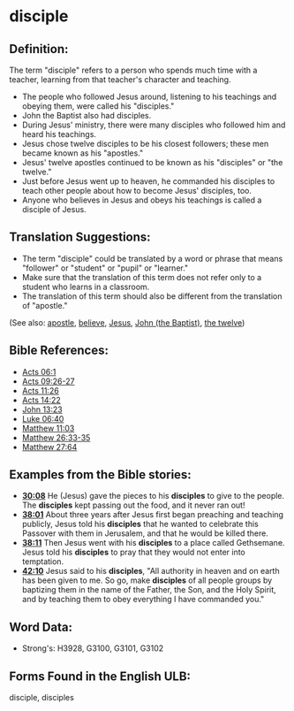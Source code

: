 # disciple

## Definition:

The term "disciple" refers to a person who spends much time with a teacher, learning from that teacher's character and teaching.

* The people who followed Jesus around, listening to his teachings and obeying them, were called his "disciples."
* John the Baptist also had disciples.
* During Jesus' ministry, there were many disciples who followed him and heard his teachings.
* Jesus chose twelve disciples to be his closest followers; these men became known as his "apostles."
* Jesus' twelve apostles continued to be known as his "disciples" or "the twelve."
* Just before Jesus went up to heaven, he commanded his disciples to teach other people about how to become Jesus' disciples, too.
* Anyone who believes in Jesus and obeys his teachings is called a disciple of Jesus.

## Translation Suggestions:

* The term "disciple" could be translated by a word or phrase that means "follower" or "student" or "pupil" or "learner."
* Make sure that the translation of this term does not refer only to a student who learns in a classroom.
* The translation of this term should also be different from the translation of "apostle."

(See also: [apostle](../kt/apostle.md), [believe](../kt/believe.md), [Jesus](../kt/jesus.md), [John (the Baptist)](../names/johnthebaptist.md), [the twelve](../kt/thetwelve.md))

## Bible References:

* [Acts 06:1](rc://en/tn/help/act/06/01)
* [Acts 09:26-27](rc://en/tn/help/act/09/26)
* [Acts 11:26](rc://en/tn/help/act/11/26)
* [Acts 14:22](rc://en/tn/help/act/14/22)
* [John 13:23](rc://en/tn/help/jhn/13/23)
* [Luke 06:40](rc://en/tn/help/luk/06/40)
* [Matthew 11:03](rc://en/tn/help/mat/11/03)
* [Matthew 26:33-35](rc://en/tn/help/mat/26/33)
* [Matthew 27:64](rc://en/tn/help/mat/27/64)

## Examples from the Bible stories:

* __[30:08](rc://en/tn/help/obs/30/08)__ He (Jesus) gave the pieces to his __disciples__ to give to the people. The __disciples__ kept passing out the food, and it never ran out!
* __[38:01](rc://en/tn/help/obs/38/01)__ About three years after Jesus first began preaching and teaching publicly, Jesus told his __disciples__ that he wanted to celebrate this Passover with them in Jerusalem, and that he would be killed there.
* __[38:11](rc://en/tn/help/obs/38/11)__ Then Jesus went with his __disciples__ to a place called Gethsemane. Jesus told his __disciples__ to pray that they would not enter into temptation.
* __[42:10](rc://en/tn/help/obs/42/10)__ Jesus said to his __disciples__, "All authority in heaven and on earth has been given to me. So go, make __disciples__ of all people groups by baptizing them in the name of the Father, the Son, and the Holy Spirit, and by teaching them to obey everything I have commanded you."

## Word Data:

* Strong's: H3928, G3100, G3101, G3102

## Forms Found in the English ULB:

disciple, disciples

